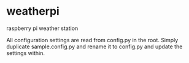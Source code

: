 # weatherpi
raspberry pi weather station


All configuration settings are read from config.py in the root.  Simply duplicate sample.config.py and rename it to config.py and update the settings within.
